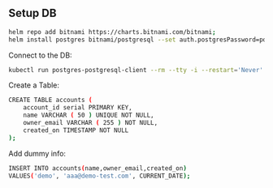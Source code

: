 
## Setup DB
``` bash
helm repo add bitnami https://charts.bitnami.com/bitnami;
helm install postgres bitnami/postgresql --set auth.postgresPassword=postgres
```

Connect to the DB:
``` bash
kubectl run postgres-postgresql-client --rm --tty -i --restart='Never' --namespace default --image docker.io/bitnami/postgresql:15.1.0-debian-11-r0 --env="PGPASSWORD=postgres" --command -- psql --host postgres-postgresql -U postgres -d postgres -p 5432
```

Create a Table:
``` bash
CREATE TABLE accounts (
	account_id serial PRIMARY KEY,
	name VARCHAR ( 50 ) UNIQUE NOT NULL,
	owner_email VARCHAR ( 255 ) NOT NULL,
	created_on TIMESTAMP NOT NULL
);
```

Add dummy info:
``` bash
INSERT INTO accounts(name,owner_email,created_on)
VALUES('demo', 'aaa@demo-test.com', CURRENT_DATE);
```
